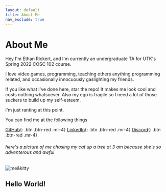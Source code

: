 ```yaml
---
layout: default
title: About Me
nav_exclude: true
---
```


# About Me

Hey I'm Ethan Rickert, and I'm currently an undergraduate TA for UTK's Spring 2022 COSC 102 course.

I love video games, programming, teaching others anything programming related, and occasionally innocuously gaslighting my friends.

If you like what I've done here, star the repo! It makes me look cool and costs nothing whatsoever. Also my ego is fragile so I need a lot of those suckers to build up my self-esteem.

I'm just ranting at this point.

You can find me at the following things

[GitHub](https://github.com/Ethan0429){: .btn .btn-red .mr-4}
[LinkedIn](https://www.linkedin.com/in/ethan-rickert-7817101b6/){: .btn .btn-red .mr-4}
[Discord](https://discord.com/users/191347573464760324/){: .btn .btn-red .mr-4}

###### here's a picture of me chasing my cat up a tree at 3 am because she's so adventerous and awful
![me&kitty](../img/kat.png)

## Hello World!

<script src="//onlinegdb.com/embed/js/Z6PqZ0q8u?theme=dark"></script>